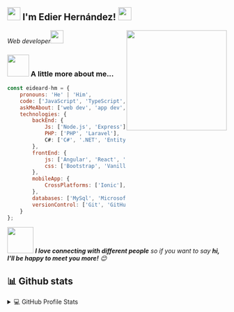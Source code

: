 <h2><img src="https://emojis.slackmojis.com/emojis/images/1531849430/4246/blob-sunglasses.gif?1531849430" width="30"/> I'm Edier Hernández! <img src="https://media.giphy.com/media/hvRJCLFzcasrR4ia7z/giphy.gif" width="30"></h2>
<img align='right' src="https://media.giphy.com/media/M9gbBd9nbDrOTu1Mqx/giphy.gif" width="230">
<p><em>Web developer<img src="https://media.giphy.com/media/WUlplcMpOCEmTGBtBW/giphy.gif" width="30"> 
</em></p>

### <img src="https://media.giphy.com/media/VgCDAzcKvsR6OM0uWg/giphy.gif" width="50"> A little more about me...  

```javascript
const eideard-hm = {
    pronouns: 'He' | 'Him',
    code: ['JavaScript', 'TypeScript', '.NET', 'PHP'],
    askMeAbout: ['web dev', 'app dev', 'front-end', 'back-end', 'full-stack'],
    technologies: {
        backEnd: {
            Js: ['Node.js', 'Express'],
            PHP: ['PHP', 'Laravel'],
            C#: ['C#', '.NET', 'Entity Framework']
        },
        frontEnd: {
            js: ['Angular', 'React', 'Next.js', 'Vanilla JavaScript'],
            css: ['Bootstrap', 'Vanilla CSS']
        },
        mobileApp: {
            CrossPlatforms: ['Ionic'],   
        },
        databases: ['MySql', 'Microsoft SQL Server', 'MongoDB'],
        versionControl: ['Git', 'GitHub']
    }
};
```

<img src="https://media.giphy.com/media/LnQjpWaON8nhr21vNW/giphy.gif" width="60"> <em><b>I love connecting with different people</b> so if you want to say <b>hi, I'll be happy to meet you more!</b> 😊</em>

## 📊 Github stats

<!-- https://github.com/anuraghazra/github-readme-stats -->
<details> 
  <summary>💻 GitHub Profile Stats</summary>
  <br/>
    <a href="https://github.com/eideard-hm"><img alt="eideard-hm's Github Stats" src="https://denvercoder1-github-readme-stats.vercel.app/api/?username=eideard-hm&show_icons=true&count_private=true&theme=react&hide_border=true&bg_color=1F222E&title_color=F85D7F&icon_color=F8D866" height="192px"/></a>
  <a href="https://github.com/eideard-hm"><img alt="eideard-hm's Top Languages" src="https://github-readme-stats.vercel.app/api/top-langs/?username=eideard-hm&langs_count=8&layout=compact&theme=react&hide_border=true&bg_color=1F222E&title_color=F85D7F&icon_color=F8D866&hide=Jupyter%20Notebook" height="192px"/></a>
  <br/>
  <b>Note:</b> Top languages is only a metric of the languages my public code consists of and doesn't reflect experience or skill level.
</details>

<!-- https://github.com/ashutosh00710/github-readme-activity-graph -->
<!-- <a href="https://github.com/eideard-hm?tab=repositories"><img alt="eideard-hm's Activity Graph" src="https://denvercoder1-activity-graph.herokuapp.com/graph/?username=eideard-hm&bg_color=1F222E&color=F8D866&line=F85D7F&point=FFFFFF&hide_border=true" /></a> -->

